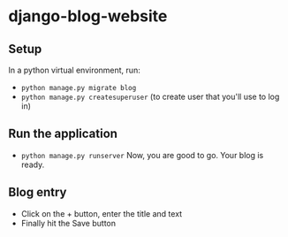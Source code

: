 # django-blog-website

## Setup
In a python virtual environment, run:

- `python manage.py migrate blog`
- `python manage.py createsuperuser` (to create user that you'll use to log in)

## Run the application
- `python manage.py runserver`
Now, you are good to go. Your blog is ready.

## Blog entry
- Click on the + button, enter the title and text
- Finally hit the Save button

